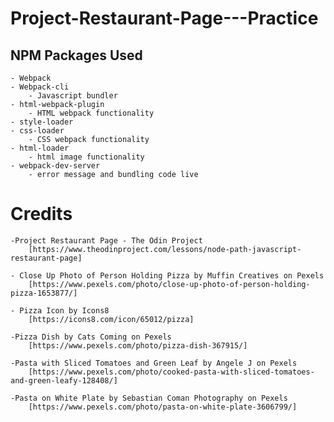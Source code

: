 # Project-Restaurant-Page---Practice

## NPM Packages Used

	- Webpack 
	- Webpack-cli
		- Javascript bundler
	- html-webpack-plugin
		- HTML webpack functionality
	- style-loader
	- css-loader
		- CSS webpack functionality
	- html-loader
		- html image functionality
	- webpack-dev-server
		- error message and bundling code live

# Credits
		
	-Project Restaurant Page - The Odin Project
		[https://www.theodinproject.com/lessons/node-path-javascript-restaurant-page]

	- Close Up Photo of Person Holding Pizza by Muffin Creatives on Pexels
		[https://www.pexels.com/photo/close-up-photo-of-person-holding-pizza-1653877/]

	- Pizza Icon by Icons8
		[https://icons8.com/icon/65012/pizza]

	-Pizza Dish by Cats Coming on Pexels
		[https://www.pexels.com/photo/pizza-dish-367915/]

	-Pasta with Sliced Tomatoes and Green Leaf by Angele J on Pexels
		[https://www.pexels.com/photo/cooked-pasta-with-sliced-tomatoes-and-green-leafy-128408/]	
	
	-Pasta on White Plate by Sebastian Coman Photography on Pexels
		[https://www.pexels.com/photo/pasta-on-white-plate-3606799/]